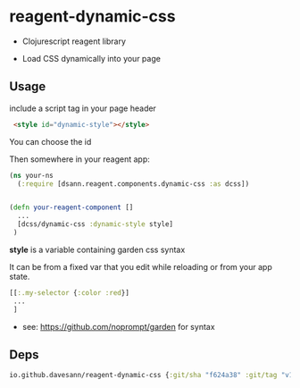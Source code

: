 # reagent-dynamic-css

* Clojurescript reagent library

* Load CSS dynamically into your page

## Usage
include a script tag in your page header

```html
 <style id="dynamic-style"></style>
```

You can choose the id

Then somewhere in your reagent app:

```clojure
(ns your-ns
  (:require [dsann.reagent.components.dynamic-css :as dcss])


(defn your-reagent-component []
  ...
  [dcss/dynamic-css :dynamic-style style]
 )

```

**style** is a variable containing garden css syntax

It can be from a fixed var that you edit while reloading or from your app state.

```clojure
[[:.my-selector {:color :red}]
 ...
 ] 
```

* see: https://github.com/noprompt/garden for syntax

## Deps

```clojure
io.github.davesann/reagent-dynamic-css {:git/sha "f624a38" :git/tag "v1"}
```

